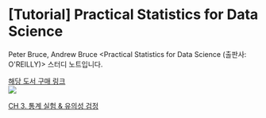 # [Tutorial] Practical Statistics for Data Science
Peter Bruce, Andrew Bruce &lt;Practical Statistics for Data Science (출판사: O'REILLY)> 스터디 노트입니다.

[해당 도서 구매 링크](https://www.hanbit.co.kr/store/books/look.php?p_code=B2845507407) <br>
![](https://user-images.githubusercontent.com/42733230/79707950-104a6500-82f9-11ea-8218-a23055b6c949.jpg)

[CH 3. 통계 실험 & 유의성 검정](https://github.com/ameliachoi/Tutorial-Practical_Statistics_for_Data_Scientists/blob/master/sample.html)
